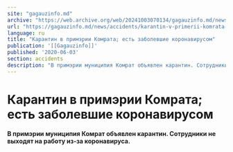 ```yaml
---
site: "gagauzinfo.md"
archive: "https://web.archive.org/web/20241003070134/gagauzinfo.md/news/accidents/karantin-v-primerii-komrata-est-zabolevshie-koronavirusom"
url: "https://gagauzinfo.md/news/accidents/karantin-v-primerii-komrata-est-zabolevshie-koronavirusom"
language: ru
title: "Карантин в примэрии Комрата; есть заболевшие коронавирусом"
publication: '[[Gagauzinfo]]'
published: '2020-06-03'
section: accidents
description: "В примэрии муниципия Комрат объявлен карантин. Сотрудники не выходят на работу из-за коронавируса."
---
```


# Карантин в примэрии Комрата; есть заболевшие коронавирусом

**В примэрии муниципия Комрат объявлен карантин. Сотрудники не выходят на работу из-за коронавируса.**